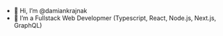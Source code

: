- 👋 Hi, I’m @damiankrajnak
- 👀 I’m a Fullstack Web Developmer (Typescript, React, Node.js, Next.js, GraphQL)

<!---
damiankrajnak/damiankrajnak is a ✨ special ✨ repository because its `README.md` (this file) appears on your GitHub profile.
You can click the Preview link to take a look at your changes.
--->
